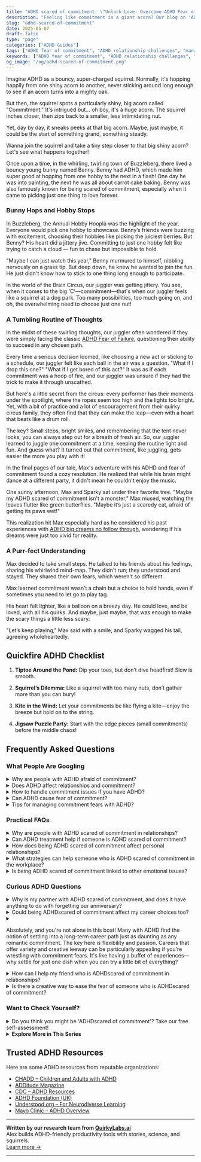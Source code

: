 ```yaml
---
title: "ADHD scared of commitment: \"Unlock Love: Overcome ADHD Fear of Commitment Today!\""
description: "Feeling like commitment is a giant acorn? Our blog on 'ADHD scared of commitment' offers cozy insights to make you feel seen and cheered on. Let's explore together!"
slug: "adhd-scared-of-commitment"
date: 2025-05-07
draft: false
type: "page"
categories: ["ADHD Guides"]
tags: ["ADHD fear of commitment", "ADHD relationship challenges", "managing ADHD in relationships", "ADHD commitment strategies", "ADHD and emotional connections", "overcoming ADHD relationship fears", "ADHD adults and commitment issues"]
keywords: ["ADHD fear of commitment", "ADHD relationship challenges", "managing ADHD in relationships", "ADHD commitment strategies", "ADHD and emotional connections", "overcoming ADHD relationship fears", "ADHD adults and commitment issues"]
og_image: "/og/adhd-scared-of-commitment.png"
---
```


Imagine ADHD as a bouncy, super-charged squirrel. Normally, it's hopping happily from one shiny acorn to another, never sticking around long enough to see if an acorn turns into a mighty oak.

But then, the squirrel spots a particularly shiny, big acorn called "Commitment." It's intrigued but... oh boy, it's a huge acorn. The squirrel inches closer, then zips back to a smaller, less intimidating nut.

Yet, day by day, it sneaks peeks at that big acorn. Maybe, just maybe, it could be the start of something grand, something steady.

Wanna join the squirrel and take a tiny step closer to that big shiny acorn? Let's see what happens together!

Once upon a time, in the whirling, twirling town of Buzzleberg, there lived a bouncy young bunny named Benny. Benny had ADHD, which made him super good at hopping from one hobby to the next in a flash! One day he was into painting, the next he was all about carrot cake baking. Benny was also famously known for being scared of commitment, especially when it came to picking just one thing to love forever.

### Bunny Hops and Hobby Stops

In Buzzleberg, the Annual Hobby Hoopla was the highlight of the year. Everyone would pick one hobby to showcase. Benny’s friends were buzzing with excitement, choosing their hobbies like picking the juiciest berries. But Benny? His heart did a jittery jive. Committing to just one hobby felt like trying to catch a cloud — fun to chase but impossible to hold.

"Maybe I can just watch this year," Benny murmured to himself, nibbling nervously on a grass tip. But deep down, he knew he wanted to join the fun. He just didn't know how to stick to one thing long enough to participate.

In the world of the Brain Circus, our juggler was getting jittery. You see, when it comes to the big 'C'—commitment—that's when our juggler feels like a squirrel at a dog park. Too many possibilities, too much going on, and oh, the overwhelming need to choose just one nut!

### A Tumbling Routine of Thoughts

In the midst of these swirling thoughts, our juggler often wondered if they were simply facing the classic [ADHD Fear of Failure](/pages/adhd-fear-of-failure/), questioning their ability to succeed in any chosen path.

Every time a serious decision loomed, like choosing a new act or sticking to a schedule, our juggler felt like each ball in the air was a question. "What if I drop this one?" "What if I get bored of this act?" It was as if each commitment was a hoop of fire, and our juggler was unsure if they had the trick to make it through unscathed.

But here's a little secret from the circus: every performer has their moments under the spotlight, where the ropes seem too high and the lights too bright. Yet, with a bit of practice and a lot of encouragement from their quirky circus family, they often find that they can make the leap—even with a heart that beats like a drum roll.

The key? Small steps, bright smiles, and remembering that the tent never locks; you can always step out for a breath of fresh air. So, our juggler learned to juggle one commitment at a time, keeping the routine light and fun. And guess what? It turned out that commitment, like juggling, gets easier the more you play with it!

In the final pages of our tale, Max's adventure with his ADHD and fear of commitment found a cozy resolution. He realized that while his brain might dance at a different party, it didn't mean he couldn't enjoy the music.

One sunny afternoon, Max and Sparky sat under their favorite tree. "Maybe my ADHD scared of commitment isn't a monster," Max mused, watching the leaves flutter like green butterflies. "Maybe it’s just a scaredy cat, afraid of getting its paws wet!"

This realization hit Max especially hard as he considered his past experiences with [ADHD big dreams no follow through](/pages/adhd-big-dreams-no-follow-through/), wondering if his dreams were just too vivid for reality.

### A Purr-fect Understanding

Max decided to take small steps. He talked to his friends about his feelings, sharing his whirlwind mind-map. They didn't run; they understood and stayed. They shared their own fears, which weren't so different.

Max learned commitment wasn't a chain but a choice to hold hands, even if sometimes you need to let go to play tag.

His heart felt lighter, like a balloon on a breezy day. He could love, and be loved, with all his quirks. And maybe, just maybe, that was enough to make the scary things a little less scary.

"Let’s keep playing," Max said with a smile, and Sparky wagged his tail, agreeing wholeheartedly.

## Quickfire ADHD Checklist

1. **Tiptoe Around the Pond:** Dip your toes, but don’t dive headfirst! Slow is smooth.
  
2. **Squirrel’s Dilemma:** Like a squirrel with too many nuts, don’t gather more than you can bury!

3. **Kite in the Wind:** Let your commitments be like flying a kite—enjoy the breeze but hold on to the string.

4. **Jigsaw Puzzle Party:** Start with the edge pieces (small commitments) before the middle chaos!

## Frequently Asked Questions



### What People Are Googling

<details><summary>Why are people with ADHD afraid of commitment?</summary><p>It's completely understandable to feel a bit wary about commitments when you have ADHD. Often, this fear stems from past experiences where impulsivity led to hasty decisions or where inconsistency made it difficult to meet expectations consistently. People with ADHD might also worry about losing interest in commitments over time as their attention shifts. Remember, it's okay to take your time to understand what commitments are right for you and to seek structures and strategies that make you feel more confident and secure in maintaining them.</p></details>
<details><summary>Does ADHD affect relationships and commitment?</summary><p>Absolutely, ADHD can influence relationships and commitments in several ways, but understanding and awareness can make a big difference. Those with ADHD might find themselves forgetting dates or struggling with impulsivity and emotional regulation, which can be challenging for both parties. However, with open communication and mutual understanding, these hurdles can be managed. It’s all about working together to build a supportive and nurturing environment where both partners feel valued and understood.</p></details>
<details><summary>How to handle commitment issues if you have ADHD?</summary><p>Navigating commitment issues when you have ADHD can feel daunting, but it's absolutely manageable with the right strategies! First, it’s helpful to break down tasks into smaller, more manageable steps to avoid feeling overwhelmed. Scheduling regular check-ins with yourself or a trusted friend can also keep you accountable and on track. Remember, it's okay to ask for reminders or use tools like planners and apps; they're there to help you succeed in your commitments, big or small!</p></details>
<details><summary>Can ADHD cause fear of commitment?</summary><p>Absolutely, it's quite common for those with ADHD to experience a fear of commitment, and it’s perfectly okay to feel this way. ADHD can make it tough to project into the future, leading to uncertainty and hesitance about making long-term commitments. Plus, fluctuating interest levels and the desire for novelty can also play a role. Remember, understanding and working through these feelings at your own pace can help build more confidence in making commitments.</p></details>
<details><summary>Tips for managing commitment fears with ADHD?</summary><p>Absolutely, navigating commitment fears with ADHD can definitely be challenging but you're not alone in feeling this way. A good starting point is breaking down commitments into smaller, manageable tasks which can make them feel less daunting. Setting clear, achievable goals with realistic deadlines helps prevent the overwhelming feeling that sometimes accompanies larger commitments. And don't forget, it’s perfectly okay to communicate your needs and seek support from friends, family, or a professional. This approach can make managing commitments more doable and less intimidating.</p></details>



### Practical FAQs

<details><summary>Why are people with ADHD scared of commitment in relationships?</summary><p>It's understandable to feel a bit wary about commitment if you have ADHD. Sometimes, this apprehension stems from past experiences where impulsivity or fluctuating attention may have led to misunderstandings or hurt feelings, both their own and others’. Additionally, the idea of maintaining consistency in a relationship can seem daunting when you're juggling the varied demands of ADHD. Remember, it's perfectly okay to take your time to understand your needs and communicate them to your partner, building a relationship that feels safe and supportive for both of you.</p></details>
<details><summary>Can ADHD treatment help if someone is ADHD scared of commitment?</summary><p>Absolutely, addressing ADHD can definitely help with feelings of fear around commitment. ADHD can sometimes make decisions feel overwhelming or permanent choices seem daunting. Treatment, whether through therapy, coaching, or medication, can help manage these fears by improving focus, impulsivity, and emotional regulation. As you learn more about how ADHD affects your thoughts and feelings, you might find it easier to understand your fears and approach commitments more comfortably.</p></details>
<details><summary>How does being ADHD scared of commitment affect personal relationships?</summary><p>Oh, feeling scared of commitment when you have ADHD is quite understandable and more common than you might think! The fear often stems from feeling overwhelmed by the thought of maintaining consistent, long-term expectations, which can sometimes feel like a tall order when you're juggling ADHD symptoms. In personal relationships, this can manifest as hesitation or inconsistency, but it's important to communicate openly about your feelings and challenges. Most partners appreciate honesty and can work with you to create a relationship dynamic that feels secure and manageable, fostering understanding and patience on both sides.</p></details>
<details><summary>What strategies can help someone who is ADHD scared of commitment in the workplace?</summary><p>Absolutely, feeling a bit wary about workplace commitments is totally understandable, especially when you're managing ADHD. One effective strategy is to break down tasks into smaller, more manageable parts, which can make commitments feel less overwhelming and more achievable. It can also be really helpful to use visual aids like calendars or to-do lists to keep track of deadlines and responsibilities. Remember, communication is key, so don't hesitate to discuss your workload with your manager or colleagues to find a balance that suits your working style. You're doing great by just seeking out strategies, so give yourself some credit for that too!</p></details>
<details><summary>Is being ADHD scared of commitment linked to other emotional issues?</summary><p>Absolutely, feeling apprehensive about commitment when you have ADHD is not unusual, and it's understandable. Many with ADHD struggle with fear of commitment due to difficulties with executive function, like planning for the future or predicting outcomes, which can make long-term decisions feel daunting. This anxiety can sometimes be linked to broader emotional challenges such as fear of failure or rejection. Recognizing this connection is a great first step, and working through these feelings with support can really help in managing them.</p></details>



### Curious ADHD Questions

<details><summary>Why is my partner with ADHD scared of commitment, and does it have anything to do with forgetting our anniversary?</summary><p>Oh, this is a thoughtful question! Your partner's fear of commitment and forgetting important dates like your anniversary might be related to some common ADHD traits, such as difficulty with memory and time management. It’s not that they don’t care—quite the opposite, often! They might feel overwhelmed by the pressures of commitments or scared of letting you down. A gentle conversation about how you both feel could really help clear the air and strengthen your bond.</p></details>
<details><summary>Could being ADHDscared of commitment affect my career choices too?</summary><p>Absolutely, it's quite understandable to feel that way! Having ADHD can sometimes make decisions feel more daunting, including those about career paths. The fear of commitment might stem from worries about maintaining interest or meeting expectations in a long-term role. Remember, it's perfectly okay to explore different options and find a path that feels flexible and engaging for you. Taking things step by step and seeking support when needed can really help in making confident career choices.</p></details>
<details><summary><p>Absolutely, and you're not alone in this boat! Many with ADHD find the notion of settling into a long-term career path just as daunting as any romantic commitment. The key here is flexibility and passion. Careers that offer variety and creative leeway can be particularly appealing if you’re wrestling with commitment fears. It's like having a buffet of experiences—why settle for just one dish when you can try a little bit of everything?</p></summary><p>Absolutely, and you're not alone in this boat! Many with ADHD find the notion of settling into a long-term career path just as daunting as any romantic commitment. The key here is flexibility and passion. Careers that offer variety and creative leeway can be particularly appealing if you’re wrestling with commitment fears. It's like having a buffet of experiences—why settle for just one dish when you can try a little bit of everything?</p></details>
<details><summary>How can I help my friend who is ADHDscared of commitment in relationships?</summary><p>Supporting a friend with ADHD who feels scared of commitment can be so meaningful. A cozy first step is to create a safe space where they can share their feelings and concerns without judgment. Encouragement can work wonders—gently remind them that it’s okay to take things at their own pace and that you’re there for them, no matter how they navigate their relationships. Lastly, offering to help them explore strategies to manage their fears, like setting small, achievable relationship goals, can make the journey seem more approachable and less daunting. Your understanding and patience can be a real comfort to them.</p></details>
<details><summary>Is there a creative way to ease the fear of someone who is ADHDscared of commitment?</summary><p>Absolutely, feeling apprehensive about commitment is quite common, especially when your ADHD brain craves novelty and fears routine. One creative approach is to reframe commitment as a series of small, manageable decisions rather than one overwhelming leap. Think of it like experimenting with a new art project—each small step is adjustable and allows for flexibility and creativity. This can make the process feel less daunting and more like a playful adventure where you have the freedom to adjust as you go.</p></details>



### Want to Check Yourself?

<details><summary>Do you think you might be 'ADHDscared of commitment'? Take our free self-assessment!</summary><p>Absolutely, exploring your feelings about commitment and how they might relate to ADHD can be really insightful. Our free self-assessment is designed to be a gentle first step in understanding your own patterns better. Remember, this is a supportive space to explore your thoughts and feelings. Go ahead and give it a try at your own pace, and remember, whatever you discover is simply part of your unique journey.</p></details>

<script type="application/ld+json">
{
  "@context": "https://schema.org",
  "@type": "FAQPage",
  "mainEntity": [
    {
      "@type": "Question",
      "name": "Why are people with ADHD afraid of commitment?",
      "acceptedAnswer": {
        "@type": "Answer",
        "text": "It's completely understandable to feel a bit wary about commitments when you have ADHD. Often, this fear stems from past experiences where impulsivity led to hasty decisions or where inconsistency made it difficult to meet expectations consistently. People with ADHD might also worry about losing interest in commitments over time as their attention shifts. Remember, it's okay to take your time to understand what commitments are right for you and to seek structures and strategies that make you feel more confident and secure in maintaining them."
      }
    },
    {
      "@type": "Question",
      "name": "Does ADHD affect relationships and commitment?",
      "acceptedAnswer": {
        "@type": "Answer",
        "text": "Absolutely, ADHD can influence relationships and commitments in several ways, but understanding and awareness can make a big difference. Those with ADHD might find themselves forgetting dates or struggling with impulsivity and emotional regulation, which can be challenging for both parties. However, with open communication and mutual understanding, these hurdles can be managed. It\u2019s all about working together to build a supportive and nurturing environment where both partners feel valued and understood."
      }
    },
    {
      "@type": "Question",
      "name": "How to handle commitment issues if you have ADHD?",
      "acceptedAnswer": {
        "@type": "Answer",
        "text": "Navigating commitment issues when you have ADHD can feel daunting, but it's absolutely manageable with the right strategies! First, it\u2019s helpful to break down tasks into smaller, more manageable steps to avoid feeling overwhelmed. Scheduling regular check-ins with yourself or a trusted friend can also keep you accountable and on track. Remember, it's okay to ask for reminders or use tools like planners and apps; they're there to help you succeed in your commitments, big or small!"
      }
    },
    {
      "@type": "Question",
      "name": "Can ADHD cause fear of commitment?",
      "acceptedAnswer": {
        "@type": "Answer",
        "text": "Absolutely, it's quite common for those with ADHD to experience a fear of commitment, and it\u2019s perfectly okay to feel this way. ADHD can make it tough to project into the future, leading to uncertainty and hesitance about making long-term commitments. Plus, fluctuating interest levels and the desire for novelty can also play a role. Remember, understanding and working through these feelings at your own pace can help build more confidence in making commitments."
      }
    },
    {
      "@type": "Question",
      "name": "Tips for managing commitment fears with ADHD?",
      "acceptedAnswer": {
        "@type": "Answer",
        "text": "Absolutely, navigating commitment fears with ADHD can definitely be challenging but you're not alone in feeling this way. A good starting point is breaking down commitments into smaller, manageable tasks which can make them feel less daunting. Setting clear, achievable goals with realistic deadlines helps prevent the overwhelming feeling that sometimes accompanies larger commitments. And don't forget, it\u2019s perfectly okay to communicate your needs and seek support from friends, family, or a professional. This approach can make managing commitments more doable and less intimidating."
      }
    }
  ]
}
</script>
<script type="application/ld+json">
{
  "@context": "https://schema.org",
  "@type": "Article",
  "author": {
    "@type": "Person",
    "name": "QuirkyLabs",
    "url": "https://quirkylabs.ai/about"
  },
  "headline": "ADHDscared of commitment: \"Unlock Love: Overcome ADHD Fear of Commitment Today!\"",
  "mainEntityOfPage": "https://blog.quirkylabs.ai/pages/adhd-scared-of-commitment/",
  "datePublished": "2025-05-07"
}
</script>
<script type="application/ld+json">
{
  "@context": "https://schema.org",
  "@type": "BreadcrumbList",
  "itemListElement": [
    {
      "@type": "ListItem",
      "position": 1,
      "name": "Home",
      "item": "https://quirkylabs.ai/"
    },
    {
      "@type": "ListItem",
      "position": 2,
      "name": "Blog",
      "item": "https://blog.quirkylabs.ai/"
    },
    {
      "@type": "ListItem",
      "position": 3,
      "name": "ADHDscared of commitment: \"Unlock Love: Overcome ADHD Fear of Commitment Today!\"",
      "item": "https://blog.quirkylabs.ai/pages/adhd-scared-of-commitment/"
    }
  ]
}
</script>

<details>
<summary><strong>Explore More in This Series</strong></summary>

- [Adhd Motivation Vanishes](/pages/adhd-motivation-vanishes/)
- [Adhd Ideas Keep Coming](/pages/adhd-ideas-keep-coming/)
- [Adhd Hyperfocus Then Drop](/pages/adhd-hyperfocus-then-drop/)
- [Adhd Unfinished Projects](/pages/adhd-unfinished-projects/)
- [Adhd Dreams Vs Reality](/pages/adhd-dreams-vs-reality/)
- [Adhd Wasting Potential](/pages/adhd-wasting-potential/)
- [Adhd Big Dreams No Follow Through](/pages/adhd-big-dreams-no-follow-through/)
- [Adhd Finishing Nothing](/pages/adhd-finishing-nothing/)
</details>



## Trusted ADHD Resources

Here are some ADHD resources from reputable organizations:

- [CHADD – Children and Adults with ADHD](https://chadd.org)
- [ADDitude Magazine](https://www.additudemag.com)
- [CDC – ADHD Resources](https://www.cdc.gov/ncbddd/adhd)
- [ADHD Foundation (UK)](https://www.adhdfoundation.org.uk)
- [Understood.org – For Neurodiverse Learning](https://www.understood.org)
- [Mayo Clinic – ADHD Overview](https://www.mayoclinic.org/diseases-conditions/adhd)


---

**Written by our research team from [QuirkyLabs.ai](https://quirkylabs.ai)**  
Alex builds ADHD-friendly productivity tools with stories, science, and squirrels.  
[Learn more →](https://quirkylabs.ai)

---